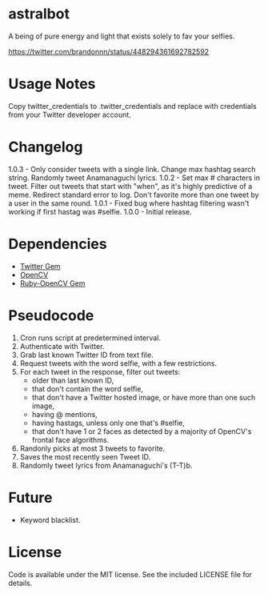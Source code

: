 astralbot
=========

A being of pure energy and light that exists solely to fav your selfies.

https://twitter.com/brandonnn/status/448294361692782592

Usage Notes
===========

Copy twitter_credentials to .twitter_credentials and replace with credentials from your Twitter developer account.

Changelog
=========

1.0.3 - Only consider tweets with a single link. Change max hashtag search string. Randomly tweet Anamanaguchi lyrics.
1.0.2 - Set max # characters in tweet. Filter out tweets that start with "when", as it's highly predictive of a meme. Redirect standard error to log. Don't favorite more than one tweet by a user in the same round.
1.0.1 - Fixed bug where hashtag filtering wasn't working if first hastag was #selfie.
1.0.0 - Initial release.

Dependencies
============

+ [Twitter Gem](http://rubygems.org/gems/twitter)
+ [OpenCV](http://opencv.org)
+ [Ruby-OpenCV Gem](http://rubygems.org/gems/ruby-opencv)

Pseudocode
==========

1. Cron runs script at predetermined interval.
2. Authenticate with Twitter.
3. Grab last known Twitter ID from text file.
4. Request tweets with the word selfie, with a few restrictions.
5. For each tweet in the response, filter out tweets:
	+ older than last known ID,
	+ that don't contain the word selfie,
	+ that don't have a Twitter hosted image, or have more than one such image,
	+ having @ mentions,
	+ having hastags, unless only one that's #selfie,
	+ that don't have 1 or 2 faces as detected by a majority of OpenCV's frontal face algorithms.
6. Randonly picks at most 3 tweets to favorite.
7. Saves the most recently seen Tweet ID.
8. Randomly tweet lyrics from Anamanaguchi's (T-T)b.

Future
======

+ Keyword blacklist.

License
=======

Code is available under the MIT license. See the included LICENSE file for details.

